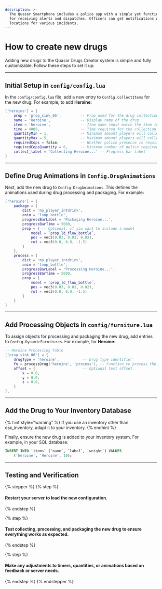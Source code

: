```yaml
---
description: >-
  The Quasar Smartphone includes a police app with a simple yet functional MDT
  for receiving alerts and dispatches. Officers can get notifications with
  locations for various incidents.
---
```


# How to create new drugs

Adding new drugs to the Quasar Drugs Creator system is simple and fully customizable. Follow these steps to set it up:

***

## **Initial Setup in `config/config.lua`**

In the `config/config.lua` file, add a new entry to `Config.CollectItems` for the new drug. For example, to add **Heroine**:

```lua
['heroine'] = {
    prop = 'prop_sink_06',         -- Prop used for the drug collection zone
    name = 'Heroine',              -- Display name of the drug
    item = 'heroine',              -- Item name (must match the item in your database)
    time = 4000,                   -- Time required for the collection process (in ms)
    quantityMin = 1,               -- Minimum amount players will collect
    quantityMax = 5,               -- Maximum amount players will collect
    requiredCops = false,          -- Whether police presence is required
    requiredCopsQuantity = 0,      -- Minimum number of police required online
    collect_label = 'Collecting Heroine...' -- Progress bar label
}
```

***

## **Define Drug Animations in `Config.DrugAnimations`**

Next, add the new drug to `Config.DrugAnimations`. This defines the animations used during drug processing and packaging. For example:

```lua
['heroine'] = {
    package = {
        dict = 'mp_player_intdrink',
        anim = 'loop_bottle',
        progressBarLabel = 'Packaging Heroine...',
        progressBarTime = 5000,
        prop = { -- Optional, if you want to include a model
            model = `prop_ld_flow_bottle`,
            pos = vec3(0.03, 0.03, 0.02),
            rot = vec3(0.0, 0.0, -1.5)
        }
    },
    process = {
        dict = 'mp_player_intdrink',
        anim = 'loop_bottle',
        progressBarLabel = 'Processing Heroine...',
        progressBarTime = 5000,
        prop = {
            model = `prop_ld_flow_bottle`,
            pos = vec3(0.03, 0.03, 0.02),
            rot = vec3(0.0, 0.0, -1.5)
        }
    }
}
```

***

## **Add Processing Objects in `config/furniture.lua`**

To assign objects for processing and packaging the new drug, add entries to `Config.DynamicFurnitures`. For example, for **Heroine**:

```lua
-- Heroine Processing Table
['prop_sink_06'] = {
    drugType = 'heroine',           -- Drug type identifier
    fn = processDrug('heroine', 'process'), -- Function to process the drug
    offset = {                      -- Optional text offset
        x = 0.0,
        y = 0.0,
        z = 0.0,
    }
},
```

***

## **Add the Drug to Your Inventory Database**

{% hint style="warning" %}
If you use an inventory other than esx\_inventory, adapt it to your inventory.
{% endhint %}

Finally, ensure the new drug is added to your inventory system. For example, in your SQL database:

```sql
INSERT INTO `items` (`name`, `label`, `weight`) VALUES
    ('heroine', 'Heroine', 10);
```

***

## **Testing and Verification**

{% stepper %}
{% step %}
#### Restart your server to load the new configuration.
{% endstep %}

{% step %}
#### Test collecting, processing, and packaging the new drug to ensure everything works as expected.
{% endstep %}

{% step %}
#### Make any adjustments to timers, quantities, or animations based on feedback or server needs.
{% endstep %}
{% endstepper %}
